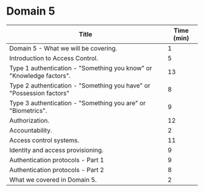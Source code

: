 # Domain 5

| Title                                                        | Time (min) |
| ------------------------------------------------------------ | ---------- |
| Domain 5 - What we will be covering.                         | 1          |
| Introduction to Access Control.                              | 5          |
| Type 1 authentication - "Something  you know" or "Knowledge factors". | 13         |
| Type 2 authentication - "Something  you have" or "Possession factors" | 8          |
| Type 3 authentication - "Something  you are" or "Biometrics". | 9          |
| Authorization.                                               | 12         |
| Accountability.                                              | 2          |
| Access control systems.                                      | 11         |
| Identity and access provisioning.                            | 9          |
| Authentication protocols - Part 1                            | 9          |
| Authentication protocols - Part 2                            | 8          |
| What we covered in Domain 5.                                 | 2          |